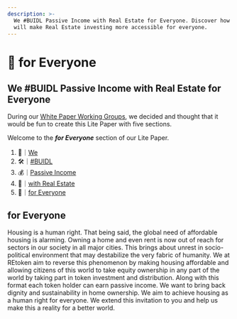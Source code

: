 ```yaml
---
description: >-
  We #BUIDL Passive Income with Real Estate for Everyone. Discover how REtoken
  will make Real Estate investing more accessible for everyone.
---
```


# 👥 for Everyone

## We #BUIDL Passive Income with Real Estate for Everyone

During our [White Paper Working Groups](../../participate/working-groups/white-paper-working-groups.md), we decided and thought that it would be fun to create this Lite Paper with five sections.

Welcome to the _**for Everyone**_ section of our Lite Paper.

1. 👥｜[We](1.md)
2. 🛠｜[#BUIDL](2.md)
3. 💰｜[Passive Income](3.md)
4. 🏡｜[with Real Estate](4.md)
5. 👥｜[for Everyone](5.md)

## for Everyone

Housing is a human right. That being said, the global need of affordable housing is alarming. Owning a home and even rent is now out of reach for sectors in our society in all major cities. This brings about unrest in socio-political environment that may destabilize the very fabric of humanity. We at REtoken aim to reverse this phenomenon by making housing affordable and allowing citizens of this world to take equity ownership in any part of the world by taking part in token investment and distribution. Along with this format each token holder can earn passive income. We want to bring back dignity and sustainability in home ownership. We aim to achieve housing as a human right for everyone. We extend this invitation to you and help us make this a reality for a better world.
